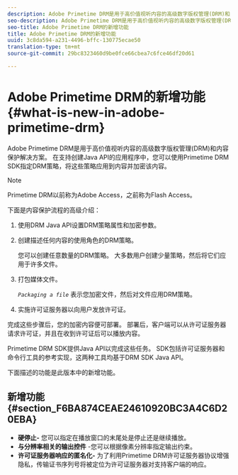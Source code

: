 ```yaml
---
description: Adobe Primetime DRM是用于高价值视听内容的高级数字版权管理(DRM)和内容保护解决方案。 在支持创建Java API的应用程序中，您可以使用Primetime DRM SDK指定DRM策略，将这些策略应用到内容并加密该内容。
seo-description: Adobe Primetime DRM是用于高价值视听内容的高级数字版权管理(DRM)和内容保护解决方案。 在支持创建Java API的应用程序中，您可以使用Primetime DRM SDK指定DRM策略，将这些策略应用到内容并加密该内容。
seo-title: Adobe Primetime DRM的新增功能
title: Adobe Primetime DRM的新增功能
uuid: 3c8da594-a231-4496-bffc-130775ecae50
translation-type: tm+mt
source-git-commit: 29bc8323460d9be0fce66cbea7c6fce46df20d61

---
```



# Adobe Primetime DRM的新增功能{#what-is-new-in-adobe-primetime-drm}

Adobe Primetime DRM是用于高价值视听内容的高级数字版权管理(DRM)和内容保护解决方案。 在支持创建Java API的应用程序中，您可以使用Primetime DRM SDK指定DRM策略，将这些策略应用到内容并加密该内容。

>[!NOTE]
>
>Primetime DRM以前称为Adobe Access，之前称为Flash Access。

下面是内容保护流程的高级介绍：

1. 使用DRM Java API设置DRM策略属性和加密参数。
1. 创建描述任何内容的使用角色的DRM策略。

   您可以创建任意数量的DRM策略。 大多数用户创建少量策略，然后将它们应用于许多文件。
1. 打包媒体文件。

   *`Packaging a file`* 表示您加密文件，然后对文件应用DRM策略。
1. 实施许可证服务器以向用户发放许可证。

完成这些步骤后，您的加密内容便可部署。 部署后，客户端可以从许可证服务器请求许可证，并且在收到许可证后可以播放内容。

Primetime DRM SDK提供Java API以完成这些任务。 SDK包括许可证服务器和命令行工具的参考实现，这两种工具均基于DRM SDK Java API。

下面描述的功能是此版本中的新增功能。

## 新增功能 {#section_F6BA874CEAE24610920BC3A4C6D20EBA}

* **硬停止-** 您可以指定在播放窗口的末尾处是停止还是继续播放。
* **与分辨率相关的输出控件** -您可以根据像素分辨率指定输出约束。
* **许可证服务器响应的匿名化-** 为了利用Primetime DRM许可证服务器协议增强隐私，传输证书序列号将被定位为许可证服务器对支持客户端的响应。

